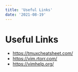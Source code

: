 ```yaml
---
title: 'Useful Links'
date: '2021-08-19'
---
```



# Useful Links

- https://tmuxcheatsheet.com/
- https://vim.rtorr.com/
- https://vimhelp.org/